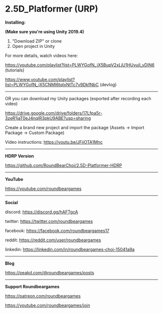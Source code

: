 # 2.5D_Platformer (URP)

**Installing:**

**(Make sure you're using Unity 2019.4)**

1. "Download ZIP" or clone
2. Open project in Unity

For more details, watch videos here:

https://youtube.com/playlist?list=PLWYGofN_jX5BupV2xLjU1HUvujl_yDIN6 (tutorials)

https://www.youtube.com/playlist?list=PLWYGofN_jX5CNMI6tqlxNtTc7v9DkfNbC (devlog)

----

OR you can download my Unity packages (exported after recording each video)

https://drive.google.com/drive/folders/17Lfpa5r-3zeR1jaT0eJ4nqIR3pkU9ABE?usp=sharing

Create a brand new project and import the package
(Assets -> Import Package -> Custom Package)

Video instructions:
https://youtu.be/JFiiOTA1Mnc

----

**HDRP Version**

https://github.com/RoundBearChoi/2.5D-Platformer-HDRP

----

**YouTube**

https://youtube.com/roundbeargames

----

**Social**

discord: https://discord.gg/hAFTgcA

twitter: https://twitter.com/roundbeargames

facebook: https://facebook.com/roundbeargames17

reddit: https://reddit.com/user/roundbeargames

linkedin: https://linkedin.com/in/roundbeargames-choi-15041a9a

----

**Blog**

https://peakd.com/@roundbeargames/posts

----

**Support Roundbeargames**

https://patreon.com/roundbeargames

https://youtube.com/roundbeargames/join
